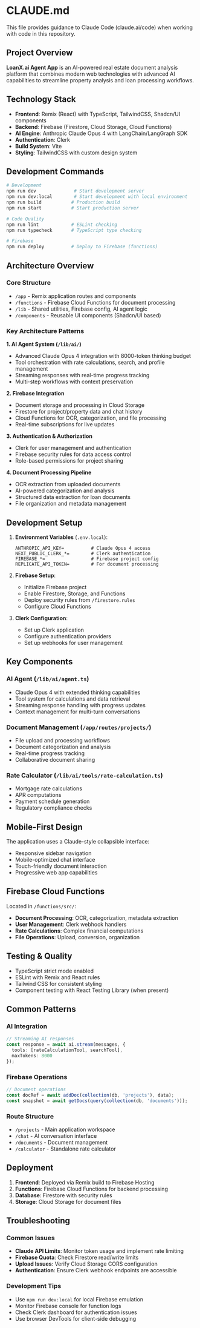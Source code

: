 # CLAUDE.md

This file provides guidance to Claude Code (claude.ai/code) when working with code in this repository.

## Project Overview

**LoanX.ai Agent App** is an AI-powered real estate document analysis platform that combines modern web technologies with advanced AI capabilities to streamline property analysis and loan processing workflows.

## Technology Stack

- **Frontend**: Remix (React) with TypeScript, TailwindCSS, Shadcn/UI components
- **Backend**: Firebase (Firestore, Cloud Storage, Cloud Functions)
- **AI Engine**: Anthropic Claude Opus 4 with LangChain/LangGraph SDK
- **Authentication**: Clerk
- **Build System**: Vite
- **Styling**: TailwindCSS with custom design system

## Development Commands

```bash
# Development
npm run dev              # Start development server
npm run dev:local        # Start development with local environment
npm run build           # Production build
npm run start           # Start production server

# Code Quality
npm run lint            # ESLint checking
npm run typecheck       # TypeScript type checking

# Firebase
npm run deploy          # Deploy to Firebase (functions)
```

## Architecture Overview

### Core Structure
- `/app` - Remix application routes and components
- `/functions` - Firebase Cloud Functions for document processing
- `/lib` - Shared utilities, Firebase config, AI agent logic
- `/components` - Reusable UI components (Shadcn/UI based)

### Key Architecture Patterns

**1. AI Agent System (`/lib/ai/`)**
- Advanced Claude Opus 4 integration with 8000-token thinking budget
- Tool orchestration with rate calculations, search, and profile management
- Streaming responses with real-time progress tracking
- Multi-step workflows with context preservation

**2. Firebase Integration**
- Document storage and processing in Cloud Storage
- Firestore for project/property data and chat history
- Cloud Functions for OCR, categorization, and file processing
- Real-time subscriptions for live updates

**3. Authentication & Authorization**
- Clerk for user management and authentication
- Firebase security rules for data access control
- Role-based permissions for project sharing

**4. Document Processing Pipeline**
- OCR extraction from uploaded documents
- AI-powered categorization and analysis
- Structured data extraction for loan documents
- File organization and metadata management

## Development Setup

1. **Environment Variables** (`.env.local`):
   ```
   ANTHROPIC_API_KEY=          # Claude Opus 4 access
   NEXT_PUBLIC_CLERK_*=        # Clerk authentication
   FIREBASE_*=                 # Firebase project config
   REPLICATE_API_TOKEN=        # For document processing
   ```

2. **Firebase Setup**:
   - Initialize Firebase project
   - Enable Firestore, Storage, and Functions
   - Deploy security rules from `/firestore.rules`
   - Configure Cloud Functions

3. **Clerk Configuration**:
   - Set up Clerk application
   - Configure authentication providers
   - Set up webhooks for user management

## Key Components

### AI Agent (`/lib/ai/agent.ts`)
- Claude Opus 4 with extended thinking capabilities
- Tool system for calculations and data retrieval
- Streaming response handling with progress updates
- Context management for multi-turn conversations

### Document Management (`/app/routes/projects/`)
- File upload and processing workflows
- Document categorization and analysis
- Real-time progress tracking
- Collaborative document sharing

### Rate Calculator (`/lib/ai/tools/rate-calculation.ts`)
- Mortgage rate calculations
- APR computations
- Payment schedule generation
- Regulatory compliance checks

## Mobile-First Design

The application uses a Claude-style collapsible interface:
- Responsive sidebar navigation
- Mobile-optimized chat interface
- Touch-friendly document interaction
- Progressive web app capabilities

## Firebase Cloud Functions

Located in `/functions/src/`:
- **Document Processing**: OCR, categorization, metadata extraction
- **User Management**: Clerk webhook handlers
- **Rate Calculations**: Complex financial computations
- **File Operations**: Upload, conversion, organization

## Testing & Quality

- TypeScript strict mode enabled
- ESLint with Remix and React rules
- Tailwind CSS for consistent styling
- Component testing with React Testing Library (when present)

## Common Patterns

### AI Integration
```typescript
// Streaming AI responses
const response = await ai.stream(messages, {
  tools: [rateCalculationTool, searchTool],
  maxTokens: 8000
});
```

### Firebase Operations
```typescript
// Document operations
const docRef = await addDoc(collection(db, 'projects'), data);
const snapshot = await getDocs(query(collection(db, 'documents')));
```

### Route Structure
- `/projects` - Main application workspace
- `/chat` - AI conversation interface
- `/documents` - Document management
- `/calculator` - Standalone rate calculator

## Deployment

1. **Frontend**: Deployed via Remix build to Firebase Hosting
2. **Functions**: Firebase Cloud Functions for backend processing
3. **Database**: Firestore with security rules
4. **Storage**: Cloud Storage for document files

## Troubleshooting

### Common Issues
- **Claude API Limits**: Monitor token usage and implement rate limiting
- **Firebase Quota**: Check Firestore read/write limits
- **Upload Issues**: Verify Cloud Storage CORS configuration
- **Authentication**: Ensure Clerk webhook endpoints are accessible

### Development Tips
- Use `npm run dev:local` for local Firebase emulation
- Monitor Firebase console for function logs
- Check Clerk dashboard for authentication issues
- Use browser DevTools for client-side debugging